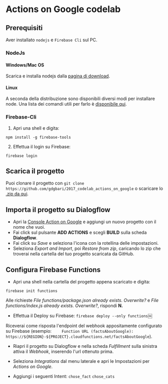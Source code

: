 # Actions on Google codelab

## Prerequisiti
Aver installato ```nodejs``` e ```Firebase Cli``` sul PC.

### NodeJs
#### Windows/Mac OS
Scarica e installa nodejs dalla [pagina di download](https://nodejs.org/en/download/).
#### Linux
A seconda della distribuzione sono disponibili diversi modi per installare node. Una lista dei comandi utili per farlo è [disponibile qui](https://nodejs.org/en/download/package-manager/).

### Firebase-Cli
 1. Apri una shell e digita:
```
npm install -g firebase-tools
```
 2. Effettua il login su Firebase:
```
firebase login
```

## Scarica il progetto
Puoi clonare il progetto con ```git clone https://github.com/gdgbari/2017_codelab_actions_on_google``` o scaricare lo [.zip da qui](https://github.com/gdgbari/2017_codelab_actions_on_google/archive/master.zip).

## Importa il progetto su Dialogflow
 * Apri la [Console Action on Google](https://console.actions.google.com/) e aggiungi un nuovo progetto con il nome che vuoi.
 * Fai click sul pulsante **ADD ACTIONS** e scegli **BUILD** sulla scheda **Dialogflow**.
 * Fai click su *Save* e seleziona l'icona con la rotellina delle impostazioni.
 * Seleziona *Export and Import*, poi *Restore from zip*, caricando lo zip che troverai nella cartella del tuo progetto scaricata da GitHub.

## Configura Firebase Functions
 * Apri una shell nella cartella del progetto appena scaricato e digita:
```
firebase init functions
```
Alle richieste *File functions/package.json already exists. Overwrite?* e *File functions/index.js already exists. Overwrite?*, rispondi **N.**

* Effettua il Deploy su Firebase:
``` firebase deploy --only functions ```￼

Riceverai come risposta l'endpoint del webhook appositamente configurato su Firebase (esempio: ```    Function URL (factsAboutGoogle): https://${REGION}-${PROJECT}.cloudfunctions.net/factsAboutGoogle```).
* Riapri il progetto su Dialogflow e nella scheda *Fulfillment* sulla sinistra attiva il *Webhook*, inserendo l'url ottenuto prima.

* Seleziona *Integrations* dal menu laterale e apri le Impostazioni per *Actions on Google*.
* Aggiungi i seguenti Intent:
```chose_fact```
```chose_cats```

